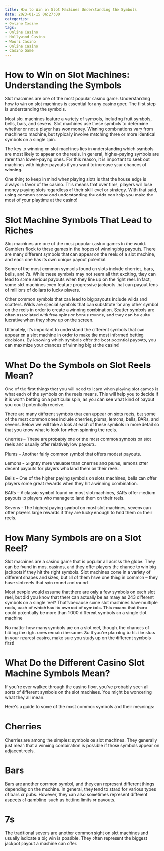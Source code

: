 ```yaml
---
title: How to Win on Slot Machines Understanding the Symbols 
date: 2023-01-15 06:27:00
categories:
- Online Casino
tags:
- Online Casino
- Hollywood Casino
- Woori Casino
- Online Casino
- Casino Game
---
```



#  How to Win on Slot Machines: Understanding the Symbols 

Slot machines are one of the most popular casino game. Understanding how to win on slot machines is essential for any casino goer. The first step is understanding the symbols.

Most slot machines feature a variety of symbols, including fruit symbols, bells, bars, and sevens. Slot machines use these symbols to determine whether or not a player has won money. Winning combinations vary from machine to machine, but typically involve matching three or more identical symbols on a single spin.

The key to winning on slot machines lies in understanding which symbols are most likely to appear on the reels. In general, higher-paying symbols are rarer than lower-paying ones. For this reason, it is important to seek out machines with higher payouts if you want to increase your chances of winning.

One thing to keep in mind when playing slots is that the house edge is always in favor of the casino. This means that over time, players will lose money playing slots regardless of their skill level or strategy. With that said, using common sense and understanding the odds can help you make the most of your playtime at the casino!

#  Slot Machine Symbols That Lead to Riches 

Slot machines are one of the most popular casino games in the world. Gamblers flock to these games in the hopes of winning big payouts. There are many different symbols that can appear on the reels of a slot machine, and each one has its own unique payout potential.

Some of the most common symbols found on slots include cherries, bars, bells, and 7s. While these symbols may not seem all that exciting, they can lead to some serious payouts when they line up on the right reel. In fact, some slot machines even feature progressive jackpots that can payout tens of millions of dollars to lucky players.

Other common symbols that can lead to big payouts include wilds and scatters. Wilds are special symbols that can substitute for any other symbol on the reels in order to create a winning combination. Scatter symbols are often associated with free spins or bonus rounds, and they can be quite lucrative when they show up on the screen.

Ultimately, it’s important to understand the different symbols that can appear on a slot machine in order to make the most informed betting decisions. By knowing which symbols offer the best potential payouts, you can maximize your chances of winning big at the casino!

#  What Do the Symbols on Slot Reels Mean? 

One of the first things that you will need to learn when playing slot games is what each of the symbols on the reels means. This will help you to decide if it is worth betting on a particular spin, as you can see what kind of payout you could potentially receive.

There are many different symbols that can appear on slots reels, but some of the most common ones include cherries, plums, lemons, bells, BARs, and sevens. Below we will take a look at each of these symbols in more detail so that you know what to look for when spinning the reels.

Cherries – These are probably one of the most common symbols on slot reels and usually offer relatively low payouts.

Plums – Another fairly common symbol that offers modest payouts.

Lemons – Slightly more valuable than cherries and plums, lemons offer decent payouts for players who land them on their reels.

Bells – One of the higher paying symbols on slots machines, bells can offer players some great rewards when they hit a winning combination.

BARs – A classic symbol found on most slot machines, BARs offer medium payouts to players who manage to land them on their reels.

Sevens - The highest paying symbol on most slot machines, sevens can offer players large rewards if they are lucky enough to land them on their reels.

#  How Many Symbols are on a Slot Reel? 

Slot machines are a casino game that is popular all across the globe. They can be found in most casinos, and they offer players the chance to win big jackpots if they hit the right symbols. Slot machines come in a variety of different shapes and sizes, but all of them have one thing in common – they have slot reels that spin round and round.

Most people would assume that there are only a few symbols on each slot reel, but did you know that there can actually be as many as 243 different symbols on a single reel? That’s because some slot machines have multiple reels, each of which has its own set of symbols. This means that there could potentially be more than 1,000 different symbols on a single slot machine!

No matter how many symbols are on a slot reel, though, the chances of hitting the right ones remain the same. So if you’re planning to hit the slots in your nearest casino, make sure you study up on the different symbols first!

#  What Do the Different Casino Slot Machine Symbols Mean?

If you're ever walked through the casino floor, you've probably seen all sorts of different symbols on the slot machines. You might be wondering what they all mean.

Here's a guide to some of the most common symbols and their meanings:

# Cherries

Cherries are among the simplest symbols on slot machines. They generally just mean that a winning combination is possible if those symbols appear on adjacent reels.

# Bars

Bars are another common symbol, and they can represent different things depending on the machine. In general, they tend to stand for various types of bars or pubs. However, they can also sometimes represent different aspects of gambling, such as betting limits or payouts.

# 7s

The traditional sevens are another common sight on slot machines and usually indicate a big win is possible. They often represent the biggest jackpot payout a machine can offer.